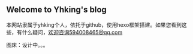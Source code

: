 ## Welcome to Yhking's blog

本网站隶属于yhking个人，依托于github，使用hexo框架搭建。如果您看到这些，有什么疑问，欢迎咨询594008465@qq.com



图床：设计中。。。